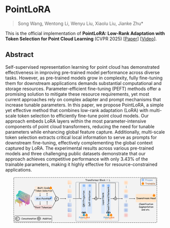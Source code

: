 # PointLoRA
> Song Wang, Wentong Li, Wenyu Liu, Xiaolu Liu, Jianke Zhu*

This is the official implementation of **PointLoRA: Low-Rank Adaptation with Token Selection for Point Cloud Learning** (CVPR 2025)  [[Paper]()] [[Video]()].

## Abstract
Self-supervised representation learning for point cloud has demonstrated effectiveness in improving pre-trained model performance across diverse tasks. However, as pre-trained models grow in complexity, fully fine-tuning them for downstream applications demands substantial computational and storage resources. Parameter-efficient fine-tuning (PEFT) methods offer a promising solution to mitigate these resource requirements, yet most current approaches rely on complex adapter and prompt mechanisms that increase tunable parameters. In this paper, we propose PointLoRA, a simple yet effective method that combines low-rank adaptation (LoRA) with multi-scale token selection to efficiently fine-tune point cloud models. Our approach embeds LoRA layers within the most parameter-intensive components of point cloud transformers, reducing the need for tunable parameters while enhancing global feature capture. Additionally, multi-scale token selection extracts critical local information to serve as prompts for downstream fine-tuning, effectively complementing the global context captured by LoRA. The experimental results across various pre-trained models and three challenging public datasets demonstrate that our approach achieves competitive performance with only 3.43% of the trainable parameters, making it highly effective for resource-constrained applications. 

<p align="center"> <a><img src="fig/framework.png" width="90%"></a> </p>
